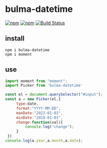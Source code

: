 # bulma-datetime

[![npm](https://img.shields.io/npm/v/bulma-datetime.svg)](https://www.npmjs.com/package/bulma-datetime)
[![npm](https://img.shields.io/npm/dm/bulma-datetime.svg)](https://www.npmjs.com/package/bulma-datetime)
[![Build Status](https://travis-ci.org/Wikiki/bulma-datetime.svg?branch=master)](https://travis-ci.org/Wikiki/bulma-datetime)


## install

```shell
npm i bulma-datetime
npm i moment
```

## use 

```javascript
import moment from "moment";
import Picker from 'bulma-datetime'

const el = document.querySelector("#input");
const a = new Picker(el,{
     type:date,
     format:"YYYY-MM-DD",
     maxDate:"2022-01-01",
     minDate:"2018-01-01",
     change:function(val){
         console.log("change");
     }
 })
console.log(a.year,a.month,a.date);
```